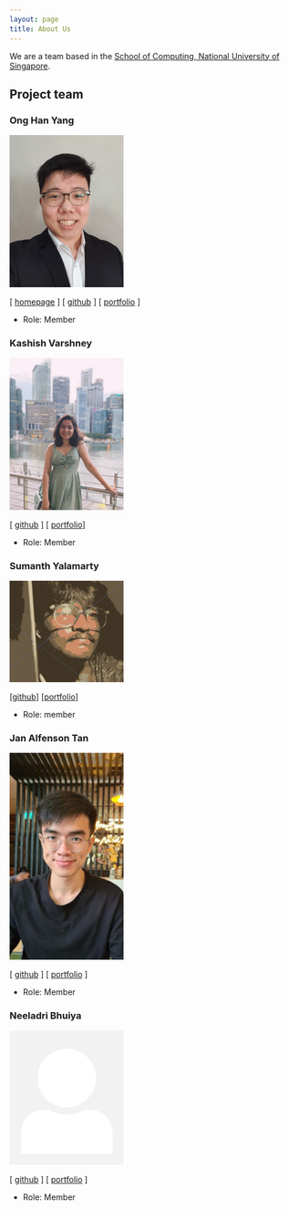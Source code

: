 ```yaml
---
layout: page
title: About Us
---
```


We are a team based in the [School of Computing, National University of Singapore](http://www.comp.nus.edu.sg).

## Project team

### Ong Han Yang

<img src="images/festivecat.png" width="200px">

[ [homepage](http://FestiveCat.github.io/) ]
[ [github](https://github.com/FestiveCat) ]
[ [portfolio](team/festivecat.md) ]

* Role: Member

### Kashish Varshney

<img src="images/kxshxsh.png" width="200px">

[ [github](https://github.com/kxshxsh) ]
[ [portfolio](team/kxshxsh.md)]

* Role: Member

### Sumanth Yalamarty

<img src="images/s7manth.png" width="200px">

[[github](http://github.com/s7manth)] [[portfolio](team/s7manth.md)]

* Role: member

### Jan Alfenson Tan

<img src="images/cyolune.png" width="200px">

[ [github](https://github.com/Cyolune) ]
[ [portfolio](team/cyolune.md) ]

* Role: Member

### Neeladri Bhuiya

<img src="images/zawedcvg.png" width="200px">

[ [github](http://github.com/zawedcvg) ]
[ [portfolio](team/zawedcvg.md) ]

* Role: Member
